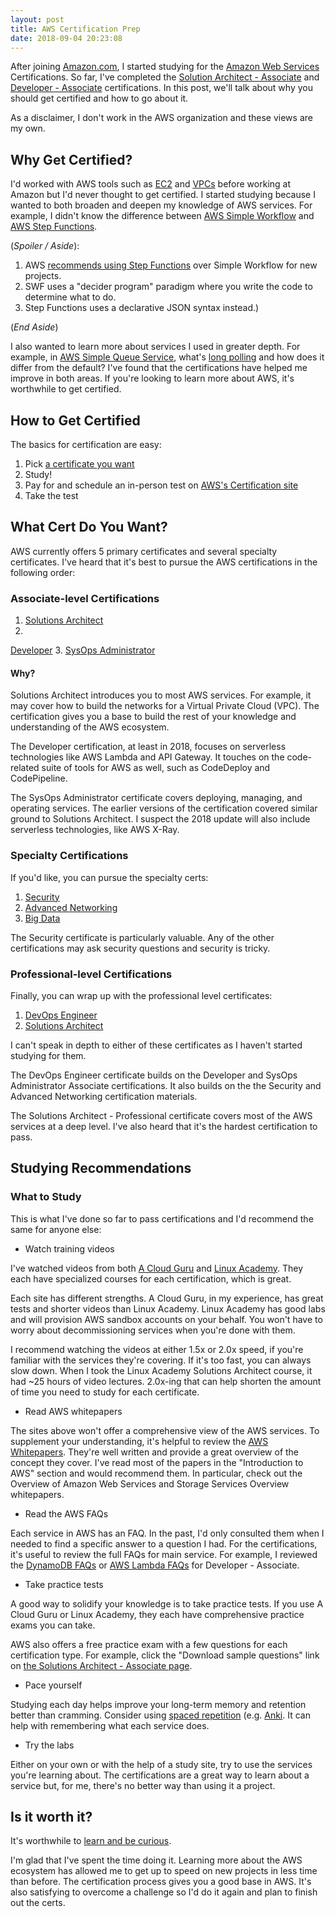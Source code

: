 ```yaml
---
layout: post
title: AWS Certification Prep
date: 2018-09-04 20:23:08
---
```


After joining [Amazon.com](http://amazon.com/), I started studying for the
[Amazon Web Services](https://aws.amazon.com/) Certifications. So far, I've completed the [Solution Architect - Associate](https://aws.amazon.com/certification/certified-solutions-architect-associate/)
and
[Developer - Associate](https://aws.amazon.com/certification/certified-developer-associate/)
certifications. In this post, we'll talk about why you should get certified and how to go about it.

As a disclaimer, I don't work in the AWS organization and these views are my own.

## Why Get Certified?

I'd worked with AWS tools such as [EC2](https://aws.amazon.com/ec2/) and
[VPCs](https://aws.amazon.com/vpc/) before working at Amazon but I'd never
thought to get certified. I started studying because I wanted to both broaden
and deepen my knowledge of AWS services. For example, I didn't know the
difference between [AWS Simple
Workflow](https://aws.amazon.com/swf/) and [AWS Step
Functions](https://aws.amazon.com/step-functions/).

(_Spoiler / Aside_):

1. AWS [recommends using Step
   Functions](https://aws.amazon.com/step-functions/faqs/) over Simple Workflow for new projects.
2. SWF uses a "decider program" paradigm where you write the code to determine what to do.
3. Step Functions uses a declarative JSON syntax instead.)

(_End Aside_)

I also wanted to learn more about services I used in greater depth.
For example, in [AWS Simple Queue
Service](https://aws.amazon.com/sqs/), what's [long
polling](https://docs.aws.amazon.com/AWSSimpleQueueService/latest/SQSDeveloperGuide/sqs-long-polling.html)
and how does it differ from the default?
I've found that the certifications have helped me improve in both areas. If
you're looking to learn more about AWS, it's worthwhile to get
certified.

## How to Get Certified

The basics for certification are easy:

1. Pick [a certificate you want](https://aws.amazon.com/certification/#roadmap)
2. Study!
3. Pay for and schedule an in-person test on [AWS's Certification
   site](https://www.aws.training/certification?src=certification)
4. Take the test

## What Cert Do You Want?

AWS currently offers 5 primary certificates and several specialty
certificates. I've heard that it's best to pursue the AWS certifications in the
following order:

### Associate-level Certifications

1. [Solutions Architect](https://aws.amazon.com/certification/certified-developer-associate/)
2.
[Developer](https://aws.amazon.com/certification/certified-developer-associate/)
3. [SysOps
   Administrator](https://aws.amazon.com/certification/certified-sysops-admin-associate/)

#### Why?

Solutions Architect introduces you to most AWS services. For example, it may
cover how to build the networks for a Virtual Private Cloud (VPC).
The certification gives you a base to build the rest of your knowledge and
understanding of the AWS ecosystem.

The Developer certification, at least in 2018, focuses
on serverless technologies like AWS Lambda and API Gateway. It touches on the
code-related suite of tools for AWS as well, such as CodeDeploy and
CodePipeline.

The SysOps Administrator certificate covers deploying, managing, and operating
services.  The earlier versions of the certification covered similar ground to
Solutions Architect. I suspect the 2018 update will also include serverless
technologies, like AWS X-Ray.

### Specialty Certifications

If you'd like, you can pursue the specialty certs:

1.  [Security](https://aws.amazon.com/certification/certified-security-specialty/)
2. [Advanced Networking](https://aws.amazon.com/certification/certified-advanced-networking-specialty/)
3. [Big Data](https://aws.amazon.com/certification/certified-big-data-specialty/)

The Security certificate is particularly valuable. Any of the other
certifications may ask security questions and security is tricky.

### Professional-level Certifications

Finally, you can wrap up with the professional level certificates:

1. [DevOps
   Engineer](https://aws.amazon.com/certification/certified-devops-engineer-professional/)
2. [Solutions
   Architect](https://aws.amazon.com/certification/certified-solutions-architect-professional/)

I can't speak in depth to either of these certificates as I haven't started
studying for them.

The DevOps Engineer certificate builds on the Developer and
SysOps Administrator Associate certifications. It also builds on the
the Security and Advanced Networking certification
materials.

The Solutions Architect - Professional certificate covers most of the AWS
services at a deep level.
I've also heard that it's the hardest certification to pass.

## Studying Recommendations

### What to Study

This is what I've done so far to pass certifications and I'd recommend the same
for anyone else:

* Watch training videos

I've watched videos from both [A Cloud Guru](https://acloud.guru/) and [Linux
Academy](https://linuxacademy.com/). They each have specialized courses for each
certification, which is great.

Each site has different strengths. A Cloud Guru, in my experience, has great
tests and shorter videos than Linux Academy. Linux Academy has good labs and
will provision AWS sandbox accounts on your behalf. You won't have to worry
about decommissioning services when you're done with them.

I recommend watching the videos at either 1.5x or 2.0x
speed, if you're familiar with the services they're covering. If it's too fast,
you can always slow down. When I took the Linux Academy Solutions
Architect course, it had ~25 hours of video lectures. 2.0x-ing
that can help shorten the amount of time you need to study for each certificate.

* Read AWS whitepapers

The sites above won't offer a comprehensive view of the AWS services. To
supplement your understanding, it's helpful to review the [AWS
Whitepapers](https://aws.amazon.com/whitepapers/). They're well written and
provide a great overview of the concept they cover. I've read most of the papers
in the "Introduction to AWS" section and would recommend them. In particular,
check out the Overview of Amazon Web Services and Storage Services Overview
whitepapers.

* Read the AWS FAQs

Each service in AWS has an FAQ. In the past, I'd only consulted them
when I needed to find a specific answer to a question I had. For the
certifications, it's useful to review the full FAQs for main service. For example, I reviewed
the [DynamoDB FAQs](https://aws.amazon.com/dynamodb/faqs/) or [AWS Lambda
FAQs](https://aws.amazon.com/lambda/faqs/) for Developer - Associate.

* Take practice tests

A good way to solidify your knowledge is to take practice tests. If you use
A Cloud Guru or Linux Academy, they each have comprehensive practice exams you
can take.

AWS also offers a free practice exam with a few questions for each
certification type. For example, click the "Download sample questions" link on
[the Solutions Architect - Associate
page](https://aws.amazon.com/certification/certified-solutions-architect-associate/).

* Pace yourself

Studying each day helps improve your long-term memory and retention
better than cramming. Consider using [spaced repetition](https://www.gwern.net/Spaced-repetition)
(e.g. [Anki](https://apps.ankiweb.net/). It can help with remembering what each
service does.

* Try the labs

Either on your own or with the help of a study site, try to use the services
you're learning about. The certifications are a great way to learn about
a service but, for me, there's no better way than using it a project.

## Is it worth it?

It's worthwhile to [learn and be curious](https://www.amazon.jobs/principles).

I'm glad that I've spent the time doing it. Learning more about the AWS
ecosystem has allowed me to get up to speed on new projects in less time than
before. The certification process gives you a good base in AWS. It's
also satisfying to overcome a challenge so I'd do it again and plan to finish
out the certs.
